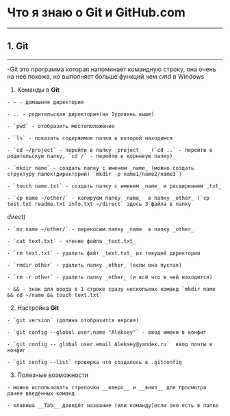# Что я знаю о Git и GitHub.com

------

## 1. Git

-----
-Git это программа которая напоминает командную строку, она очень на неё похожа, но выполняет больше функций чем _cmd_ в Windows

   1. Команды в __Git__

	- ~ - домашняя директория

	- .. - родительская директория(на 1уровень выше)

	- `pwd` - отобразить местоположение

	- `ls` - показать содержимое папки в которой находимся

	- `cd ~/project` - перейти в папку _project_  _(`cd ..` - перейти в родительскую папку, `cd /` - перейти в корневую папку)_

	- `mkdir name` - создать папку с именем _name_ (можно создать структуру папок(директорий) `mkdir -p name1/name2/name3`)

	- `touch name.txt` - создать папку с именем _name_ и расширением _txt_

	- `cp name ~/other/` - копируем папку _name_  в папку _other_ (`cp test.txt readme.txt info.txt ~/direct` здесь 3 файла в папку 
_direct_)

	- `mv name ~/other/` - переносим папку _name  в папку _other_

	- `cat text.txt` - чтение файла _text.txt_

	- `rm text.txt` - удалить файт _text.txt_ из текущей директории

	- `rmdir other` - удалить папку _other_ (если она пустая)

	- `rm -r other` - удалить папку _other_ (и всё что в ней находится)

	- && - знак для ввода в 1 строке сразу нескольких команд `mkdir name && cd ~/name && touch text.txt`



   2. Настройка __Git__

	- `git version` (должна отобразится версия)

	- `git config --global user.name "Aleksey"` - ввод имени в конфиг

	- `git config -- global user.email Aleksey@yandex.ru`  ввод почты в конфиг

	- `git config --list` проверка что создалось в .gitconfig


   3. Полезные возможности

	- можно использовать стрелочки __вверх__ и __вниз__ для просмотра ранее введённых команд

	- клавиша __Tab__ доведёт название (или команду)если оно есть в папке